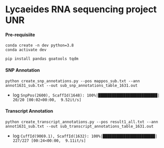 # Lycaeides RNA sequencing project UNR

#### Pre-requisiite

```
conda create -n dev python=3.8
conda activate dev

pip install pandas goatools tqdm
```

#### SNP Annotation
```
python create_snp_annotations.py --pos mappos_sub.txt --ann annot1631_sub.txt --out sub_snp_annotations_table_1631.out
```
- log `SnpPos(2600), ScaffId(1648): 100%|██████████████████████████| 20/20 [00:02<00:00,  9.52it/s]`

#### Transcript Annotation
```
python create_transcript_annotations.py --pos result1_all.txt --ann annot1631_sub.txt --out sub_transcript_annotations_table_1631.out
```
- log `CuffId(9069.1), ScaffId(1632): 100%|███████████████████████| 227/227 [00:24<00:00,  9.11it/s]`
